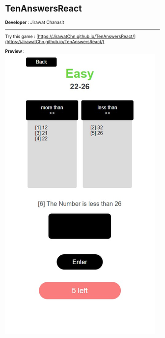# TenAnswersReact 

<b>Developer</b> : Jirawat Chanasit <hr>

Try this game : [https://JirawatChn.github.io/TenAnswersReact/](https://JirawatChn.github.io/TenAnswersReact/) <br>

<b>Preview</b> : <br> <img  src='./document/gameplay.jpg'>


